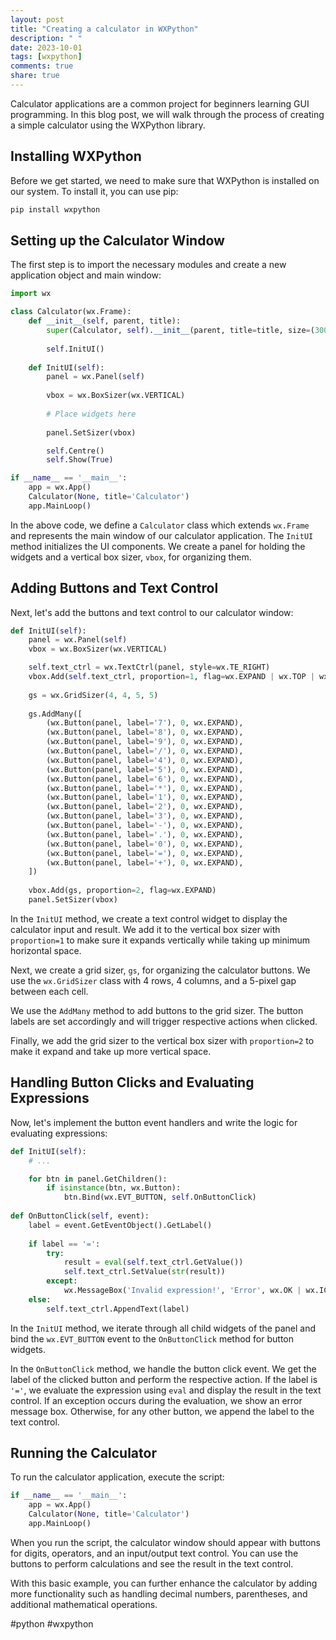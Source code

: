 ```yaml
---
layout: post
title: "Creating a calculator in WXPython"
description: " "
date: 2023-10-01
tags: [wxpython]
comments: true
share: true
---
```


Calculator applications are a common project for beginners learning GUI programming. In this blog post, we will walk through the process of creating a simple calculator using the WXPython library.

## Installing WXPython

Before we get started, we need to make sure that WXPython is installed on our system. To install it, you can use pip:

```python
pip install wxpython
```

## Setting up the Calculator Window

The first step is to import the necessary modules and create a new application object and main window:

```python
import wx

class Calculator(wx.Frame):
    def __init__(self, parent, title):
        super(Calculator, self).__init__(parent, title=title, size=(300, 400))
        
        self.InitUI()
        
    def InitUI(self):
        panel = wx.Panel(self)
        
        vbox = wx.BoxSizer(wx.VERTICAL)
        
        # Place widgets here
        
        panel.SetSizer(vbox)

        self.Centre()
        self.Show(True)

if __name__ == '__main__':
    app = wx.App()
    Calculator(None, title='Calculator')
    app.MainLoop()
```

In the above code, we define a `Calculator` class which extends `wx.Frame` and represents the main window of our calculator application. The `InitUI` method initializes the UI components. We create a panel for holding the widgets and a vertical box sizer, `vbox`, for organizing them.

## Adding Buttons and Text Control

Next, let's add the buttons and text control to our calculator window:

```python
def InitUI(self):
    panel = wx.Panel(self)
    vbox = wx.BoxSizer(wx.VERTICAL)

    self.text_ctrl = wx.TextCtrl(panel, style=wx.TE_RIGHT)
    vbox.Add(self.text_ctrl, proportion=1, flag=wx.EXPAND | wx.TOP | wx.BOTTOM, border=4)
    
    gs = wx.GridSizer(4, 4, 5, 5)
    
    gs.AddMany([
        (wx.Button(panel, label='7'), 0, wx.EXPAND),
        (wx.Button(panel, label='8'), 0, wx.EXPAND),
        (wx.Button(panel, label='9'), 0, wx.EXPAND),
        (wx.Button(panel, label='/'), 0, wx.EXPAND),
        (wx.Button(panel, label='4'), 0, wx.EXPAND),
        (wx.Button(panel, label='5'), 0, wx.EXPAND),
        (wx.Button(panel, label='6'), 0, wx.EXPAND),
        (wx.Button(panel, label='*'), 0, wx.EXPAND),
        (wx.Button(panel, label='1'), 0, wx.EXPAND),
        (wx.Button(panel, label='2'), 0, wx.EXPAND),
        (wx.Button(panel, label='3'), 0, wx.EXPAND),
        (wx.Button(panel, label='-'), 0, wx.EXPAND),
        (wx.Button(panel, label='.'), 0, wx.EXPAND),
        (wx.Button(panel, label='0'), 0, wx.EXPAND),
        (wx.Button(panel, label='='), 0, wx.EXPAND),
        (wx.Button(panel, label='+'), 0, wx.EXPAND),
    ])
    
    vbox.Add(gs, proportion=2, flag=wx.EXPAND)
    panel.SetSizer(vbox)
```

In the `InitUI` method, we create a text control widget to display the calculator input and result. We add it to the vertical box sizer with `proportion=1` to make sure it expands vertically while taking up minimum horizontal space.

Next, we create a grid sizer, `gs`, for organizing the calculator buttons. We use the `wx.GridSizer` class with 4 rows, 4 columns, and a 5-pixel gap between each cell.

We use the `AddMany` method to add buttons to the grid sizer. The button labels are set accordingly and will trigger respective actions when clicked.

Finally, we add the grid sizer to the vertical box sizer with `proportion=2` to make it expand and take up more vertical space.

## Handling Button Clicks and Evaluating Expressions

Now, let's implement the button event handlers and write the logic for evaluating expressions:

```python
def InitUI(self):
    # ...

    for btn in panel.GetChildren():
        if isinstance(btn, wx.Button):
            btn.Bind(wx.EVT_BUTTON, self.OnButtonClick)
            
def OnButtonClick(self, event):
    label = event.GetEventObject().GetLabel()
    
    if label == '=':
        try:
            result = eval(self.text_ctrl.GetValue())
            self.text_ctrl.SetValue(str(result))
        except:
            wx.MessageBox('Invalid expression!', 'Error', wx.OK | wx.ICON_ERROR)
    else:
        self.text_ctrl.AppendText(label)
```

In the `InitUI` method, we iterate through all child widgets of the panel and bind the `wx.EVT_BUTTON` event to the `OnButtonClick` method for button widgets.

In the `OnButtonClick` method, we handle the button click event. We get the label of the clicked button and perform the respective action. If the label is `'='`, we evaluate the expression using `eval` and display the result in the text control. If an exception occurs during the evaluation, we show an error message box. Otherwise, for any other button, we append the label to the text control.

## Running the Calculator


To run the calculator application, execute the script:

```python
if __name__ == '__main__':
    app = wx.App()
    Calculator(None, title='Calculator')
    app.MainLoop()
```

When you run the script, the calculator window should appear with buttons for digits, operators, and an input/output text control. You can use the buttons to perform calculations and see the result in the text control.

With this basic example, you can further enhance the calculator by adding more functionality such as handling decimal numbers, parentheses, and additional mathematical operations.

#python #wxpython